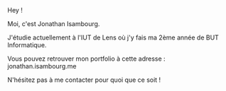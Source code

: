Hey !

Moi, c'est Jonathan Isambourg.

J'étudie actuellement à l'IUT de Lens où j'y fais ma 2ème année de BUT Informatique.

Vous pouvez retrouver mon portfolio à cette adresse : jonathan.isambourg.me

N'hésitez pas à me contacter pour quoi que ce soit !
